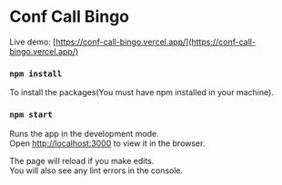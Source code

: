 # Conf Call Bingo
Live demo: [https://conf-call-bingo.vercel.app/](https://conf-call-bingo.vercel.app/)
### `npm install`
To install the packages(You must have npm installed in your machine).

### `npm start`

Runs the app in the development mode.\
Open [http://localhost:3000](http://localhost:3000) to view it in the browser.

The page will reload if you make edits.\
You will also see any lint errors in the console.

